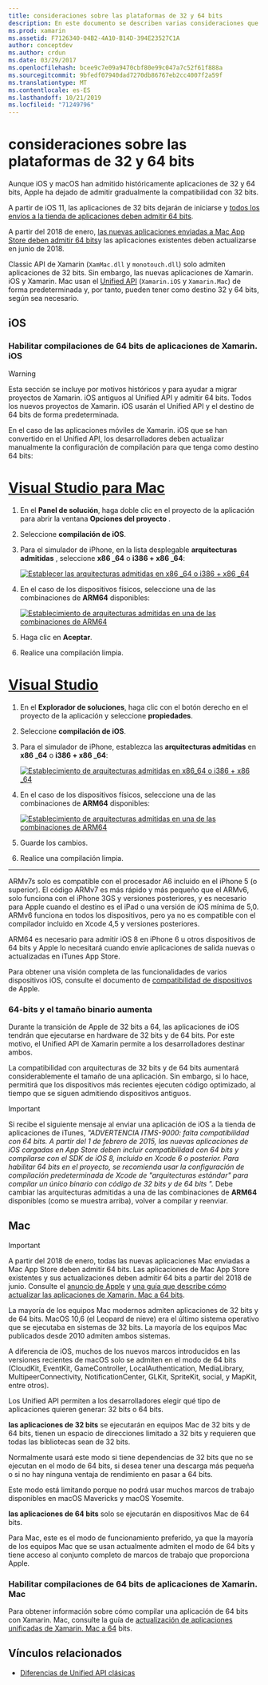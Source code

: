 ```yaml
---
title: consideraciones sobre las plataformas de 32 y 64 bits
description: En este documento se describen varias consideraciones que hay que tener en cuenta al establecer como destino arquitecturas de 32 bits y de 64 bits para una aplicación Xamarin. iOS o Xamarin. Mac.
ms.prod: xamarin
ms.assetid: F7126340-04B2-4A10-B14D-394E23527C1A
author: conceptdev
ms.author: crdun
ms.date: 03/29/2017
ms.openlocfilehash: bcee9c7e09a9470cbf80e99c047a7c52f61f888a
ms.sourcegitcommit: 9bfedf07940dad7270db86767eb2cc4007f2a59f
ms.translationtype: MT
ms.contentlocale: es-ES
ms.lasthandoff: 10/21/2019
ms.locfileid: "71249796"
---
```

# <a name="3264-bit-platform-considerations"></a>consideraciones sobre las plataformas de 32 y 64 bits

Aunque iOS y macOS han admitido históricamente aplicaciones de 32 y 64 bits, Apple ha dejado de admitir gradualmente la compatibilidad con 32 bits.

A partir de iOS 11, las aplicaciones de 32 bits dejarán de iniciarse y [todos los envíos a la tienda de aplicaciones deben admitir 64 bits](https://developer.apple.com/news/?id=06282017b).

A partir del 2018 de enero, [las nuevas aplicaciones enviadas a Mac App Store deben admitir 64 bits](https://developer.apple.com/news/?id=06282017a)y las aplicaciones existentes deben actualizarse en junio de 2018.

Classic API de Xamarin (`XamMac.dll` y `monotouch.dll`) solo admiten aplicaciones de 32 bits. Sin embargo, las nuevas aplicaciones de Xamarin. iOS y Xamarin. Mac usan el [Unified API](~/cross-platform/macios/unified/index.md) (`Xamarin.iOS` y `Xamarin.Mac`) de forma predeterminada y, por tanto, pueden tener como destino 32 y 64 bits, según sea necesario.

## <a name="ios"></a>iOS

<a name="enable-64" />

### <a name="enabling-64-bit-builds-of-xamarinios-apps"></a>Habilitar compilaciones de 64 bits de aplicaciones de Xamarin. iOS

> [!WARNING]
> Esta sección se incluye por motivos históricos y para ayudar a migrar proyectos de Xamarin. iOS antiguos al Unified API y admitir 64 bits. Todos los nuevos proyectos de Xamarin. iOS usarán el Unified API y el destino de 64 bits de forma predeterminada.

En el caso de las aplicaciones móviles de Xamarin. iOS que se han convertido en el Unified API, los desarrolladores deben actualizar manualmente la configuración de compilación para que tenga como destino 64 bits:

<!-- markdownlint-disable MD001 -->

# <a name="visual-studio-for-mactabmacos"></a>[Visual Studio para Mac](#tab/macos)

1. En el **Panel de solución**, haga doble clic en el proyecto de la aplicación para abrir la ventana **Opciones del proyecto** .
2. Seleccione **compilación de iOS**.
3. Para el simulador de iPhone, en la lista desplegable **arquitecturas admitidas** , seleccione **x86 \_64** o **i386 + x86 \_64**:

   [![Establecer las arquitecturas admitidas en x86 \_64 o i386 + x86 \_64](Images/Image01.png "Setting Supported architectures to x86\_64 or i386 + x86\_64")](Images/Image01-large.png#lightbox) 

4. En el caso de los dispositivos físicos, seleccione una de las combinaciones de **ARM64** disponibles:

   [![Establecimiento de arquitecturas admitidas en una de las combinaciones de ARM64](Images/Image02.png "Establecimiento de arquitecturas admitidas en una de las combinaciones de ARM64")](Images/Image02-large.png#lightbox)

5. Haga clic en **Aceptar**.
6. Realice una compilación limpia.

# <a name="visual-studiotabwindows"></a>[Visual Studio](#tab/windows)

1. En el **Explorador de soluciones**, haga clic con el botón derecho en el proyecto de la aplicación y seleccione **propiedades**.
2. Seleccione **compilación de iOS**.
3. Para el simulador de iPhone, establezca las **arquitecturas admitidas** en **x86 \_64** o **i386 + x86 \_64**: 

   [![Establecimiento de arquitecturas admitidas en x86_64 o i386 + x86 \_64](Images/VS02.png "Setting Supported architectures to x86_64 or i386 + x86\_64")](Images/VS02-large.png#lightbox)

4. En el caso de los dispositivos físicos, seleccione una de las combinaciones de **ARM64** disponibles:
    
   [![Establecimiento de arquitecturas admitidas en una de las combinaciones de ARM64](Images/VS01.png "Establecimiento de arquitecturas admitidas en una de las combinaciones de ARM64")](Images/VS01-large.png#lightbox)

5. Guarde los cambios.
6. Realice una compilación limpia.

-----

ARMv7s solo es compatible con el procesador A6 incluido en el iPhone 5 (o superior). El código ARMv7 es más rápido y más pequeño que el ARMv6, solo funciona con el iPhone 3GS y versiones posteriores, y es necesario para Apple cuando el destino es el iPad o una versión de iOS mínima de 5,0. ARMv6 funciona en todos los dispositivos, pero ya no es compatible con el compilador incluido en Xcode 4,5 y versiones posteriores. 

ARM64 es necesario para admitir iOS 8 en iPhone 6 u otros dispositivos de 64 bits y Apple lo necesitará cuando envíe aplicaciones de salida nuevas o actualizadas en iTunes App Store.

Para obtener una visión completa de las funcionalidades de varios dispositivos iOS, consulte el documento de [compatibilidad de dispositivos](https://developer.apple.com/library/content/documentation/DeviceInformation/Reference/iOSDeviceCompatibility/DeviceCompatibilityMatrix/DeviceCompatibilityMatrix.html) de Apple.

### <a name="64-bit-and-binary-size-increases"></a>64-bits y el tamaño binario aumenta

Durante la transición de Apple de 32 bits a 64, las aplicaciones de iOS tendrán que ejecutarse en hardware de 32 bits y de 64 bits. Por este motivo, el Unified API de Xamarin permite a los desarrolladores destinar ambos.

La compatibilidad con arquitecturas de 32 bits y de 64 bits aumentará considerablemente el tamaño de una aplicación. Sin embargo, si lo hace, permitirá que los dispositivos más recientes ejecuten código optimizado, al tiempo que se siguen admitiendo dispositivos antiguos.

> [!IMPORTANT]
> Si recibe el siguiente mensaje al enviar una aplicación de iOS a la tienda de aplicaciones de iTunes, _"ADVERTENCIA ITMS-9000: falta compatibilidad con 64 bits. A partir del 1 de febrero de 2015, las nuevas aplicaciones de iOS cargadas en App Store deben incluir compatibilidad con 64 bits y compilarse con el SDK de iOS 8, incluido en Xcode 6 o posterior. Para habilitar 64 bits en el proyecto, se recomienda usar la configuración de compilación predeterminada de Xcode de "arquitecturas estándar" para compilar un único binario con código de 32 bits y de 64 bits "._ Debe cambiar las arquitecturas admitidas a una de las combinaciones de **ARM64** disponibles (como se muestra arriba), volver a compilar y reenviar.

## <a name="mac"></a>Mac

> [!IMPORTANT]
> A partir del 2018 de enero, todas las nuevas aplicaciones Mac enviadas a Mac App Store deben admitir 64 bits. Las aplicaciones de Mac App Store existentes y sus actualizaciones deben admitir 64 bits a partir del 2018 de junio. Consulte el [anuncio de Apple](https://developer.apple.com/news/?id=06282017a) y [una guía que describe cómo actualizar las aplicaciones de Xamarin. Mac a 64 bits](~/cross-platform/macios/32-and-64/mac-64-bit.md).

La mayoría de los equipos Mac modernos admiten aplicaciones de 32 bits y de 64 bits.   MacOS 10,6 (el Leopard de nieve) era el último sistema operativo que se ejecutaba en sistemas de 32 bits.   La mayoría de los equipos Mac publicados desde 2010 admiten ambos sistemas.

A diferencia de iOS, muchos de los nuevos marcos introducidos en las versiones recientes de macOS solo se admiten en el modo de 64 bits (CloudKit, EventKit, GameController, LocalAuthentication, MediaLibrary, MultipeerConnectivity, NotificationCenter, GLKit, SpriteKit, social, y MapKit, entre otros).

Los Unified API permiten a los desarrolladores elegir qué tipo de aplicaciones quieren generar: 32 bits o 64 bits.

**las aplicaciones de 32 bits** se ejecutarán en equipos Mac de 32 bits y de 64 bits, tienen un espacio de direcciones limitado a 32 bits y requieren que todas las bibliotecas sean de 32 bits.

Normalmente usará este modo si tiene dependencias de 32 bits que no se ejecutan en el modo de 64 bits, si desea tener una descarga más pequeña o si no hay ninguna ventaja de rendimiento en pasar a 64 bits.

Este modo está limitando porque no podrá usar muchos marcos de trabajo disponibles en macOS Mavericks y macOS Yosemite.

**las aplicaciones de 64 bits** solo se ejecutarán en dispositivos Mac de 64 bits.

Para Mac, este es el modo de funcionamiento preferido, ya que la mayoría de los equipos Mac que se usan actualmente admiten el modo de 64 bits y tiene acceso al conjunto completo de marcos de trabajo que proporciona Apple.

### <a name="enabling-64-bit-builds-of-xamarinmac-apps"></a>Habilitar compilaciones de 64 bits de aplicaciones de Xamarin. Mac

Para obtener información sobre cómo compilar una aplicación de 64 bits con Xamarin. Mac, consulte la guía de [actualización de aplicaciones unificadas de Xamarin. Mac a 64](~/cross-platform/macios/32-and-64/mac-64-bit.md) bits.

## <a name="related-links"></a>Vínculos relacionados

- [Diferencias de Unified API clásicas](https://github.com/xamarin/release-notes-archive/blob/master/release-notes/ios/api_changes/classic-vs-unified-8.6.0/index.md)
